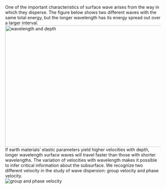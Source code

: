 One of the important characteristics of surface wave arises from the way in which they disperse. The figure below shows two different waves with the same total energy, but the longer wavelength has its energy spread out over a larger interval.  
<img alt="wavelength and depth" src="https://upload.wikimedia.org/wikipedia/commons/thumb/8/89/Surface_wave_penetration.png/1024px-Surface_wave_penetration.png" width="640" height="394">  
If earth materials’ elastic parameters yield higher velocities with depth, longer wavelength surface waves will travel faster than those with shorter wavelengths. The variation of velocities with wavelength makes it possible to infer critical information about the subsurface. We recognize two different velocity in the study of wave dispersion: group velocity and phase velocity.  
![group and phase velocity](http://resource.isvr.soton.ac.uk/spcg/tutorial/tutorial/Tutorial_files/essaiwave.gif)  
